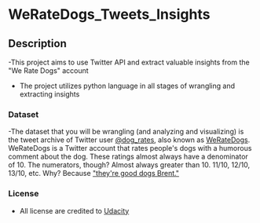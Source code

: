 # WeRateDogs_Tweets_Insights

## Description
-This project aims to use Twitter API and extract valuable insights from the "We Rate Dogs" account
- The project utilizes python language in all stages of wrangling and extracting insights

### Dataset
-The dataset that you will be wrangling (and analyzing and visualizing) is the tweet archive of Twitter user <a href='https://twitter.com/dog_rates'>@dog_rates</a>, also known as <a href='https://twitter.com/dog_rates'>WeRateDogs</a>. WeRateDogs is a Twitter account that rates people's dogs with a humorous comment about the dog. These ratings almost always have a denominator of 10. The numerators, though? Almost always greater than 10. 11/10, 12/10, 13/10, etc. Why? Because <a href='https://knowyourmeme.com/memes/theyre-good-dogs-brent'>"they're good dogs Brent."</a>

### License
- All license are credited to <a href='https://www.udacity.com/'>Udacity</a>

